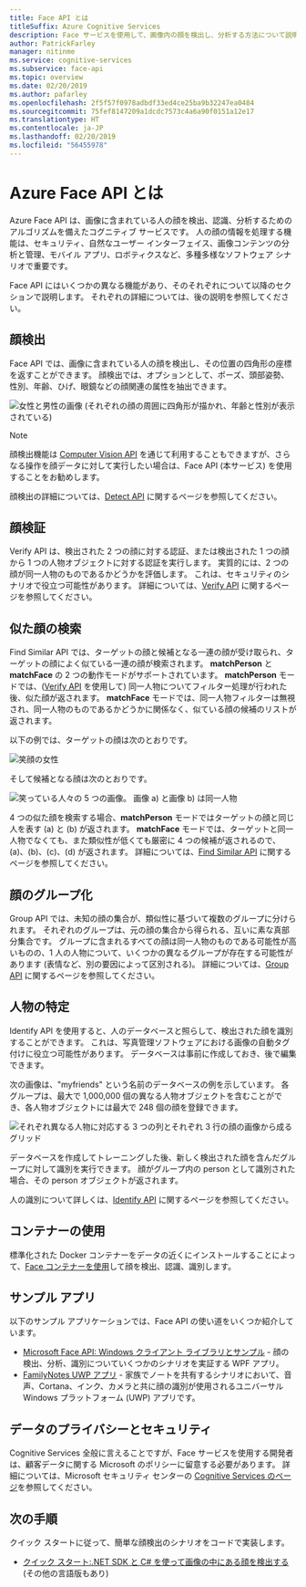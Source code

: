 ```yaml
---
title: Face API とは
titleSuffix: Azure Cognitive Services
description: Face サービスを使用して、画像内の顔を検出し、分析する方法について説明します。
author: PatrickFarley
manager: nitinme
ms.service: cognitive-services
ms.subservice: face-api
ms.topic: overview
ms.date: 02/20/2019
ms.author: pafarley
ms.openlocfilehash: 2f5f57f0978adbdf33ed4ce25ba9b32247ea0484
ms.sourcegitcommit: 75fef8147209a1dcdc7573c4a6a90f0151a12e17
ms.translationtype: HT
ms.contentlocale: ja-JP
ms.lasthandoff: 02/20/2019
ms.locfileid: "56455978"
---
```

# <a name="what-is-the-azure-face-api"></a>Azure Face API とは

Azure Face API は、画像に含まれている人の顔を検出、認識、分析するためのアルゴリズムを備えたコグニティブ サービスです。 人の顔の情報を処理する機能は、セキュリティ、自然なユーザー インターフェイス、画像コンテンツの分析と管理、モバイル アプリ、ロボティクスなど、多種多様なソフトウェア シナリオで重要です。

Face API にはいくつかの異なる機能があり、そのそれぞれについて以降のセクションで説明します。 それぞれの詳細については、後の説明を参照してください。

## <a name="face-detection"></a>顔検出

Face API では、画像に含まれている人の顔を検出し、その位置の四角形の座標を返すことができます。 顔検出では、オプションとして、ポーズ、頭部姿勢、性別、年齢、ひげ、眼鏡などの顔関連の属性を抽出できます。

![女性と男性の画像 (それぞれの顔の周囲に四角形が描かれ、年齢と性別が表示されている)](./Images/Face.detection.jpg)

> [!NOTE] 
> 顔検出機能は [Computer Vision API](https://docs.microsoft.com/azure/cognitive-services/computer-vision/home) を通じて利用することもできますが、さらなる操作を顔データに対して実行したい場合は、Face API (本サービス) を使用することをお勧めします。 

顔検出の詳細については、[Detect API](https://westus.dev.cognitive.microsoft.com/docs/services/563879b61984550e40cbbe8d/operations/563879b61984550f30395236) に関するページを参照してください。

## <a name="face-verification"></a>顔検証

Verify API は、検出された 2 つの顔に対する認証、または検出された 1 つの顔から 1 つの人物オブジェクトに対する認証を実行します。 実質的には、2 つの顔が同一人物のものであるかどうかを評価します。 これは、セキュリティのシナリオで役立つ可能性があります。 詳細については、[Verify API](https://westus.dev.cognitive.microsoft.com/docs/services/563879b61984550e40cbbe8d/operations/563879b61984550f3039523a) に関するページを参照してください。

## <a name="find-similar-faces"></a>似た顔の検索

Find Similar API では、ターゲットの顔と候補となる一連の顔が受け取られ、ターゲットの顔によく似ている一連の顔が検索されます。 **matchPerson** と **matchFace** の 2 つの動作モードがサポートされています。 **matchPerson** モードでは、([Verify API](https://westus.dev.cognitive.microsoft.com/docs/services/563879b61984550e40cbbe8d/operations/563879b61984550f3039523a) を使用して) 同一人物についてフィルター処理が行われた後、似た顔が返されます。 **matchFace** モードでは、同一人物フィルターは無視され、同一人物のものであるかどうかに関係なく、似ている顔の候補のリストが返されます。

以下の例では、ターゲットの顔は次のとおりです。

![笑顔の女性](./Images/FaceFindSimilar.QueryFace.jpg)

そして候補となる顔は次のとおりです。

![笑っている人々の 5 つの画像。 画像 a) と画像 b) は同一人物](./Images/FaceFindSimilar.Candidates.jpg)

4 つの似た顔を検索する場合、**matchPerson** モードではターゲットの顔と同じ人を表す (a) と (b) が返されます。 **matchFace** モードでは、ターゲットと同一人物でなくても、また類似性が低くても厳密に 4 つの候補が返されるので、(a)、(b)、(c)、(d) が返されます。 詳細については、[Find Similar API](https://westus.dev.cognitive.microsoft.com/docs/services/563879b61984550e40cbbe8d/operations/563879b61984550f30395237) に関するページを参照してください。

## <a name="face-grouping"></a>顔のグループ化

Group API では、未知の顔の集合が、類似性に基づいて複数のグループに分けられます。 それぞれのグループは、元の顔の集合から得られる、互いに素な真部分集合です。 グループに含まれるすべての顔は同一人物のものである可能性が高いものの、1 人の人物について、いくつかの異なるグループが存在する可能性があります (表情など、別の要因によって区別される)。 詳細については、[Group API](https://westus.dev.cognitive.microsoft.com/docs/services/563879b61984550e40cbbe8d/operations/563879b61984550f30395238) に関するページを参照してください。

## <a name="person-identification"></a>人物の特定

Identify API を使用すると、人のデータベースと照らして、検出された顔を識別することができます。 これは、写真管理ソフトウェアにおける画像の自動タグ付けに役立つ可能性があります。 データベースは事前に作成しておき、後で編集できます。

次の画像は、"myfriends" という名前のデータベースの例を示しています。 各グループは、最大で 1,000,000 個の異なる人物オブジェクトを含むことができ、各人物オブジェクトには最大で 248 個の顔を登録できます。

![それぞれ異なる人物に対応する 3 つの列とそれぞれ 3 行の顔の画像から成るグリッド](./Images/person.group.clare.jpg)

データベースを作成してトレーニングした後、新しく検出された顔を含んだグループに対して識別を実行できます。 顔がグループ内の person として識別された場合、その person オブジェクトが返されます。

人の識別について詳しくは、[Identify API](https://westus.dev.cognitive.microsoft.com/docs/services/563879b61984550e40cbbe8d/operations/563879b61984550f30395239) に関するページを参照してください。

## <a name="use-containers"></a>コンテナーの使用

標準化された Docker コンテナーをデータの近くにインストールすることによって、[Face コンテナーを使用](face-how-to-install-containers.md)して顔を検出、認識、識別します。

## <a name="sample-apps"></a>サンプル アプリ

以下のサンプル アプリケーションでは、Face API の使い道をいくつか紹介しています。

- [Microsoft Face API: Windows クライアント ライブラリとサンプル](https://github.com/Microsoft/Cognitive-Face-Windows) - 顔の検出、分析、識別についていくつかのシナリオを実証する WPF アプリ。
- [FamilyNotes UWP アプリ](https://github.com/Microsoft/Windows-appsample-familynotes) - 家族でノートを共有するシナリオにおいて、音声、Cortana、インク、カメラと共に顔の識別が使用されるユニバーサル Windows プラットフォーム (UWP) アプリです。

## <a name="data-privacy-and-security"></a>データのプライバシーとセキュリティ

Cognitive Services 全般に言えることですが、Face サービスを使用する開発者は、顧客データに関する Microsoft のポリシーに留意する必要があります。 詳細については、Microsoft セキュリティ センターの [Cognitive Services のページ](https://www.microsoft.com/en-us/trustcenter/cloudservices/cognitiveservices)を参照してください。

## <a name="next-steps"></a>次の手順

クイック スタートに従って、簡単な顔検出のシナリオをコードで実装します。
- [クイック スタート:.NET SDK と C# を使って画像の中にある顔を検出する](quickstarts/csharp.md) (その他の言語版もあり)
